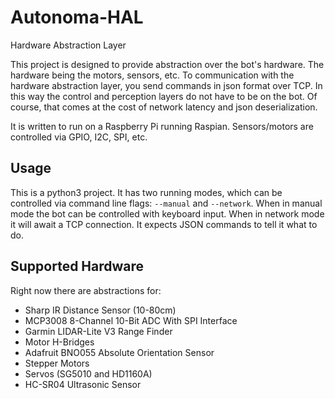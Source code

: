 # Autonoma-HAL
Hardware Abstraction Layer

This project is designed to provide abstraction over the bot's hardware. The hardware being the motors, sensors, etc. To communication with the hardware abstraction layer, you send commands in json format over TCP. In this way the control and perception layers do not have to be on the bot. Of course, that comes at the cost of network latency and json deserialization.

It is written to run on a Raspberry Pi running Raspian. Sensors/motors are controlled via GPIO, I2C, SPI, etc.

## Usage
This is a python3 project. It has two running modes, which can be controlled via command line flags: `--manual` and `--network`. When in manual mode the bot can be controlled with keyboard input. When in network mode it will await a TCP connection. It expects JSON commands to tell it what to do.

## Supported Hardware
Right now there are abstractions for:
- Sharp IR Distance Sensor (10-80cm)
- MCP3008 8-Channel 10-Bit ADC With SPI Interface
- Garmin LIDAR-Lite V3 Range Finder
- Motor H-Bridges
- Adafruit BNO055 Absolute Orientation Sensor
- Stepper Motors
- Servos (SG5010 and HD1160A)
- HC-SR04 Ultrasonic Sensor
